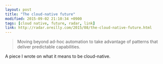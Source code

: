 ```yaml
---
layout: post
title: "The cloud-native future"
modified: 2015-09-02 21:10:34 +0900
tags: [cloud native, future, radar, link]
link: http://radar.oreilly.com/2015/08/the-cloud-native-future.html
---
```


> Moving beyond ad-hoc automation to take advantage of patterns that deliver predictable capabilities.

A piece I wrote on what it means to be cloud-native.
